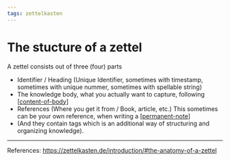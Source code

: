 ```yaml
--- 
tags: zettelkasten
---
```


# The stucture of a zettel

 A zettel consists out of three (four) parts
 - Identifier / Heading (Unique Identifier, sometimes with timestamp, sometimes with unique nummer, sometimes with spellable string)
 - The knowledge body, what you actually want to capture, following [[content-of-body]]
 - References (Where you get it from / Book, article, etc.) This sometimes can be your own reference, when writing a [[permanent-note]]
 - (And they contain tags which is an additional way of structuring and organizing knowledge).

---
References:
 https://zettelkasten.de/introduction/#the-anatomy-of-a-zettel

[//begin]: # "Autogenerated link references for markdown compatibility"
[content-of-body]: content-of-body.md "The Content of the knowledge body of a zettel"
[permanent-note]: permanent-note.md "The purpose of the permanent note"
[//end]: # "Autogenerated link references"